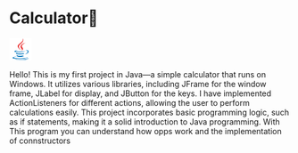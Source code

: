 # Calculator🧮

<a href="https://www.java.com" target="_blank" rel="noreferrer"> <img src="https://raw.githubusercontent.com/devicons/devicon/master/icons/java/java-original.svg" alt="java" width="40" height="40"/> </a> 


Hello!
This is my first project in Java—a simple calculator that runs on Windows. 
It utilizes various libraries, including JFrame for the window frame, JLabel for display, and JButton for the keys. 
I have implemented ActionListeners for different actions, allowing the user to perform calculations easily. 
This project incorporates basic programming logic, such as if statements, making it a solid introduction to Java programming.
With This program you can understand how opps work and the implementation of connstructors
